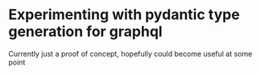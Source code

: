 # Experimenting with pydantic type generation for graphql


Currently just a proof of concept, hopefully could become useful at some point